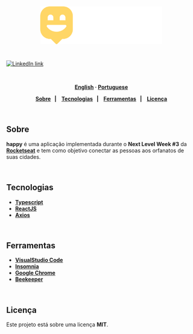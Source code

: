 <h1 align="center">
  <img alt="Happy" src="src/images/Logo.svg" height="100px">
</h1>

 <br>
  <a href="https://www.linkedin.com/in/mjessicasilva/">
      <img alt="LinkedIn link" src="https://img.shields.io/badge/-Jessica Silva-0077B5?style=flat&amp;logo=Linkedin&amp;logoColor=white" height="25px">
  </a> 
</p>
<strong>
<br>
<p align="center">
    <a href="README.md">English</a>
    ·
    <a href="README-pt.md">Portuguese</a>
</p>

<p align="center">
  <a href="#bookmark-about">Sobre</a>&nbsp;&nbsp;&nbsp;|&nbsp;&nbsp;&nbsp;
  <a href="#computer-technologies">Tecnologias</a>&nbsp;&nbsp;&nbsp;|&nbsp;&nbsp;&nbsp;
  <a href="#wrench-tools">Ferramentas</a>&nbsp;&nbsp;&nbsp;|&nbsp;&nbsp;&nbsp;
  <a href="#memo-license">Licença</a>
</p>
</strong>
<br>

##  Sobre

**happy** é uma aplicação implementada durante o **Next Level Week #3** da **[Rocketseat](https://rocketseat.com.br/)** e tem como objetivo conectar as pessoas aos orfanatos de suas cidades.

<br>

##  Tecnologias

-  **[Typescript](https://www.typescriptlang.org/)**
-  **[ReactJS](https://reactjs.org/)**
-  **[Axios](https://github.com/axios/axios)**

<br>

##  Ferramentas

- **[VisualStudio Code](https://code.visualstudio.com/)**
- **[Insomnia](https://insomnia.rest/)**
- **[Google Chrome](https://www.google.com/chrome/)**
- **[
Beekeeper](https://www.beekeeper.io/)**

<br>

##  Licença

Este projeto está sobre uma licença **MIT**.
